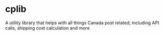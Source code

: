 # cplib
A utility library that helps with all things Canada post related; including API calls, shipping cost calculation and more
